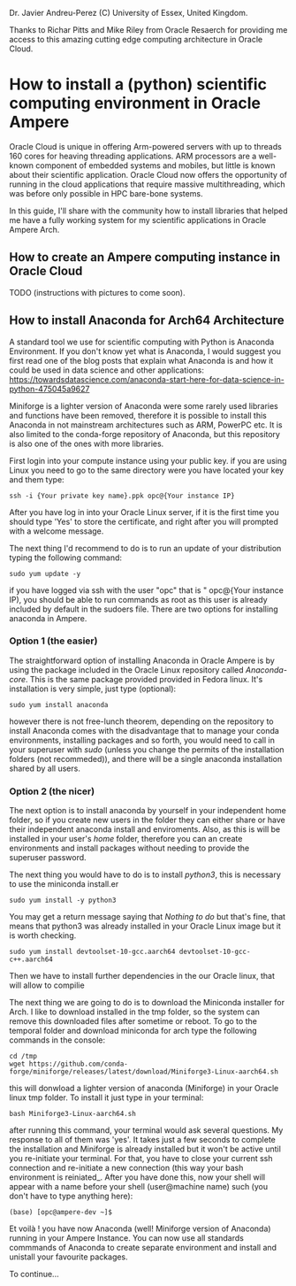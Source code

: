 Dr. Javier Andreu-Perez (C) University of Essex, United Kingdom. 

Thanks to Richar Pitts and Mike Riley from Oracle Resaerch for providing me access to this amazing cutting edge computing architecture in Oracle Cloud.

# How to install a (python) scientific computing environment in Oracle Ampere

Oracle Cloud is unique in offering Arm-powered servers with up to threads 160 cores for heaving threading applications. ARM processors are a well-known component of embedded systems and mobiles, but little is known about their scientific application. Oracle Cloud now offers the opportunity of running in the cloud applications that require massive multithreading, which was before only possible in HPC bare-bone systems.

In this guide, I'll share with the community how to install libraries that helped me have a fully working system for my scientific applications in Oracle Ampere Arch.

## How to create an Ampere computing instance in Oracle Cloud

TODO (instructions with pictures to come soon).

## How to install Anaconda for Arch64 Architecture

A standard tool we use for scientific computing with Python is Anaconda Environment. If you don't know yet what is Anaconda, I would suggest you first read one of the blog posts that explain what Anaconda is and how it could be used in data science and other applications: https://towardsdatascience.com/anaconda-start-here-for-data-science-in-python-475045a9627  


Miniforge is a lighter version of Anaconda were some rarely used libraries and functions have been removed, therefore it is possible to install this Anaconda in not mainstream architectures such as ARM, PowerPC etc. It is also limited to the conda-forge repository of Anaconda, but this repository is also one of the ones with more libraries.

First login into your compute instance using your public key. if you are using Linux you need to go to the same directory were you have located your key and them type:

```
ssh -i {Your private key name}.ppk opc@{Your instance IP}
```

After you have log in into your Oracle Linux server, if it is the first time you should type 'Yes' to store the certificate, and right after you will prompted with a welcome message.

The next thing I'd recommend to do is to run an update of your distribution typing the following command: 

```
sudo yum update -y
```

if you have logged via ssh with the user "opc" that is " opc@{Your instance IP), you should be able to run commands as root as this user is already included by default in the sudoers file. There are two options for installing anaconda in Ampere.

### Option 1 (the easier)

The straightforward option of installing Anaconda in Oracle Ampere is by using the package included in the Oracle Linux repository called *Anaconda-core*. This is the same package provided provided in Fedora linux. It's installation is very simple, just type (optional):

```
sudo yum install anaconda
```

however there is not free-lunch theorem, depending on the repository to install Anaconda comes with the disadvantage that to manage your conda environments, installing packages and so forth, you would need to call in your superuser with *sudo* (unless you change the permits of the installation folders (not recommeded)), and there will be a single anaconda installation shared by all users. 

### Option 2 (the nicer)

The next option is to install anaconda by yourself in your independent home folder, so if you create new users in the folder they can either share or have their independent anaconda install and enviroments. Also, as this is will be installed in your user's *home* folder, therefore you can an create environments and install packages without needing to provide the superuser password.

The next thing you would have to do is to install *python3*, this is necessary to use the miniconda install.er

```
sudo yum install -y python3
```

You may get a return message saying that *Nothing to do* but that's fine, that means that python3 was already installed in your Oracle Linux image but it is worth checking.

```
sudo yum install devtoolset-10-gcc.aarch64 devtoolset-10-gcc-c++.aarch64
```

Then we have to install further dependencies in the our Oracle linux, that will allow to compilie

The next thing we are going to do is to download the Miniconda installer for Arch. I like to download installed in the tmp folder, so the system can remove this downloaded files after sometime or reboot. To go to the temporal folder and download miniconda for arch type the following commands in the console:

```
cd /tmp
wget https://github.com/conda-forge/miniforge/releases/latest/download/Miniforge3-Linux-aarch64.sh
```
this will donwload a lighter version of anaconda (Miniforge) in your Oracle linux tmp folder. To install it just type in your terminal:

```
bash Miniforge3-Linux-aarch64.sh 
```

after running this command, your terminal would ask several questions. My response to all of them was 'yes'. It takes just a few seconds to complete the installation and Miniforge is already installed but it won't be active until you re-initiate your terminal. For that, you have to close your current ssh connection and re-initiate a new connection (this way your bash environment is reiniated_. After you have done this, now your shell will appear with a name before your shell (user@machine name) such (you don't have to type anything here):

```
(base) [opc@ampere-dev ~]$
```

Et voilà ! you have now Anaconda (well! Miniforge version of Anaconda) running in your Ampere Instance. You can now use all standards commmands of Anaconda to create separate environment and install and unistall your favourite packages.

To continue...









